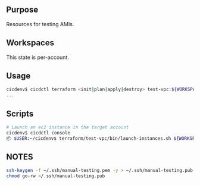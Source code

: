 ## Purpose
Resources for testing AMIs.

## Workspaces
This state is per-account.

## Usage
```bash
cicdenv$ cicdctl terraform <init|plan|apply|destroy> test-vpc:${WORKSPACE}
...
```

## Scripts
```bash
# Launch an ec2 instance in the target account
cicdenv$ cicdctl console
📦 $USER:~/cicdenv$ terraform/test-vpc/bin/launch-instances.sh ${WORKSPACE} <instance-type>
```

## NOTES
```bash
ssh-keygen -f ~/.ssh/manual-testing.pem -y > ~/.ssh/manual-testing.pub
chmod go-rw ~/.ssh/manual-testing.pub
```
